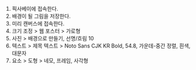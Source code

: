 1. 픽사베이에 접속한다.
2. 배경이 될 그림을 저장한다.
3. 미리 캔버스에 접속한다.
4. 크기 조정 > 웹 포스터 > 가로형
5. 사진 > 배경으로 만들기, 선명/흐림 10
6. 텍스트 > 제목 텍스트 > Noto Sans CJK KR Bold, 54.8, 가운데-중간 정렬, 흰색, 대문자
7. 요소 > 도형 > 네모, 프레임, 사각형
